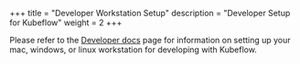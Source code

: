 +++
title = "Developer Workstation Setup"
description = "Developer Setup for Kubeflow"
weight = 2
+++

Please refer to the [Developer docs](/docs/developer/) page for information on setting up your mac, windows, or linux workstation for developing with Kubeflow.

